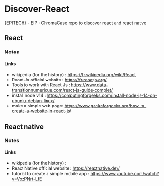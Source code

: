 # Discover-React
{EPITECH} - EIP : ChromaCase repo to discover react and react native

## React

### Notes

#### Links
- wikipedia (for the history) : https://fr.wikipedia.org/wiki/React
- React Js official website : https://fr.reactjs.org/
- Tools to work with React Js : https://www.data-transitionnumerique.com/react-js-guide-complet/
- install node v14 : https://computingforgeeks.com/install-node-js-14-on-ubuntu-debian-linux/
- make a simple web page: https://www.geeksforgeeks.org/how-to-create-a-website-in-react-js/

## React native

### Notes



#### Links
- wikipedia (for the history) : 
- React Native official website : https://reactnative.dev/
- tutorial to create a simple mobile app : https://www.youtube.com/watch?v=VozPNrt-LfE